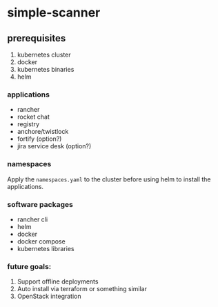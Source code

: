 # simple-scanner

## prerequisites
1. kubernetes cluster
2. docker
3. kubernetes binaries
4. helm

### applications
- rancher
- rocket chat
- registry
- anchore/twistlock
- fortify (option?)
- jira service desk (option?)

### namespaces
Apply the `namespaces.yaml` to the cluster before using helm to install the applications.

### software packages
- rancher cli
- helm
- docker
- docker compose
- kubernetes libraries

### future goals:
1. Support offline deployments
2. Auto install via terraform or something similar
3. OpenStack integration

